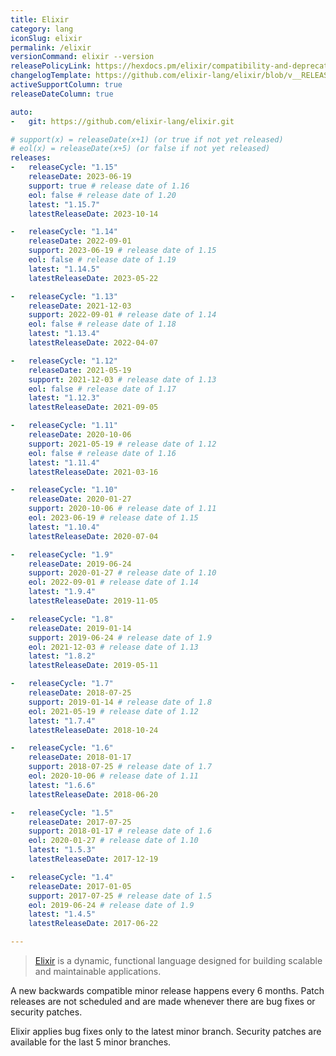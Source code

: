```yaml
---
title: Elixir
category: lang
iconSlug: elixir
permalink: /elixir
versionCommand: elixir --version
releasePolicyLink: https://hexdocs.pm/elixir/compatibility-and-deprecations.html
changelogTemplate: https://github.com/elixir-lang/elixir/blob/v__RELEASE_CYCLE__/CHANGELOG.md
activeSupportColumn: true
releaseDateColumn: true

auto:
-   git: https://github.com/elixir-lang/elixir.git

# support(x) = releaseDate(x+1) (or true if not yet released)
# eol(x) = releaseDate(x+5) (or false if not yet released)
releases:
-   releaseCycle: "1.15"
    releaseDate: 2023-06-19
    support: true # release date of 1.16
    eol: false # release date of 1.20
    latest: "1.15.7"
    latestReleaseDate: 2023-10-14

-   releaseCycle: "1.14"
    releaseDate: 2022-09-01
    support: 2023-06-19 # release date of 1.15
    eol: false # release date of 1.19
    latest: "1.14.5"
    latestReleaseDate: 2023-05-22

-   releaseCycle: "1.13"
    releaseDate: 2021-12-03
    support: 2022-09-01 # release date of 1.14
    eol: false # release date of 1.18
    latest: "1.13.4"
    latestReleaseDate: 2022-04-07

-   releaseCycle: "1.12"
    releaseDate: 2021-05-19
    support: 2021-12-03 # release date of 1.13
    eol: false # release date of 1.17
    latest: "1.12.3"
    latestReleaseDate: 2021-09-05

-   releaseCycle: "1.11"
    releaseDate: 2020-10-06
    support: 2021-05-19 # release date of 1.12
    eol: false # release date of 1.16
    latest: "1.11.4"
    latestReleaseDate: 2021-03-16

-   releaseCycle: "1.10"
    releaseDate: 2020-01-27
    support: 2020-10-06 # release date of 1.11
    eol: 2023-06-19 # release date of 1.15
    latest: "1.10.4"
    latestReleaseDate: 2020-07-04

-   releaseCycle: "1.9"
    releaseDate: 2019-06-24
    support: 2020-01-27 # release date of 1.10
    eol: 2022-09-01 # release date of 1.14
    latest: "1.9.4"
    latestReleaseDate: 2019-11-05

-   releaseCycle: "1.8"
    releaseDate: 2019-01-14
    support: 2019-06-24 # release date of 1.9
    eol: 2021-12-03 # release date of 1.13
    latest: "1.8.2"
    latestReleaseDate: 2019-05-11

-   releaseCycle: "1.7"
    releaseDate: 2018-07-25
    support: 2019-01-14 # release date of 1.8
    eol: 2021-05-19 # release date of 1.12
    latest: "1.7.4"
    latestReleaseDate: 2018-10-24

-   releaseCycle: "1.6"
    releaseDate: 2018-01-17
    support: 2018-07-25 # release date of 1.7
    eol: 2020-10-06 # release date of 1.11
    latest: "1.6.6"
    latestReleaseDate: 2018-06-20

-   releaseCycle: "1.5"
    releaseDate: 2017-07-25
    support: 2018-01-17 # release date of 1.6
    eol: 2020-01-27 # release date of 1.10
    latest: "1.5.3"
    latestReleaseDate: 2017-12-19

-   releaseCycle: "1.4"
    releaseDate: 2017-01-05
    support: 2017-07-25 # release date of 1.5
    eol: 2019-06-24 # release date of 1.9
    latest: "1.4.5"
    latestReleaseDate: 2017-06-22

---
```


>[Elixir](https://elixir-lang.org/) is a dynamic, functional language designed for building scalable
> and maintainable applications.

A new backwards compatible minor release happens every 6 months. Patch releases are not scheduled
and are made whenever there are bug fixes or security patches.

Elixir applies bug fixes only to the latest minor branch. Security patches are available for the
last 5 minor branches.
